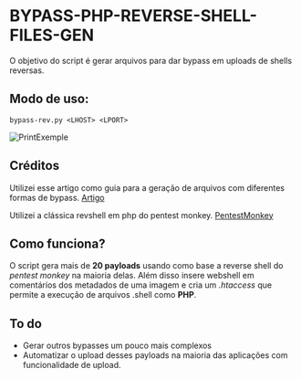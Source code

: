 # BYPASS-PHP-REVERSE-SHELL-FILES-GEN
O objetivo do script é gerar arquivos para dar bypass em uploads de shells reversas.

## Modo de uso:

```bypass-rev.py <LHOST> <LPORT>```

![PrintExemple](img1.png)

## Créditos
Utilizei esse artigo como guia para a geração de arquivos com diferentes formas de bypass.
[Artigo](http://www.securityidiots.com/Web-Pentest/hacking-website-by-shell-uploading.html#whitelisting-bypass)

Utilizei a clássica revshell em php do pentest monkey.
[PentestMonkey](https://raw.githubusercontent.com/pentestmonkey/php-reverse-shell/master/php-reverse-shell.php)

## Como funciona?
O script gera mais de **20 payloads** usando como base a reverse shell do *pentest monkey* na maioria delas. Além disso insere webshell em comentáríos dos metadados de uma imagem e cria um *.htaccess* que permite a execução de arquivos .shell como **PHP**.

## To do
- Gerar outros bypasses um pouco mais complexos
- Automatizar o upload desses payloads na maioria das aplicações com funcionalidade de upload.
